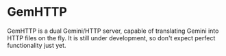 # GemHTTP

GemHTTP is a dual Gemini/HTTP server, capable of translating Gemini into HTTP files on the fly. It is still under development, so don't expect perfect functionality just yet.
